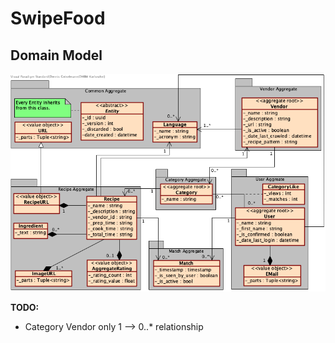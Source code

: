 # SwipeFood

## Domain Model

![UML Domain Model](./Assets/domain_model.png)

**TODO:**

- Category Vendor only 1 --> 0..* relationship